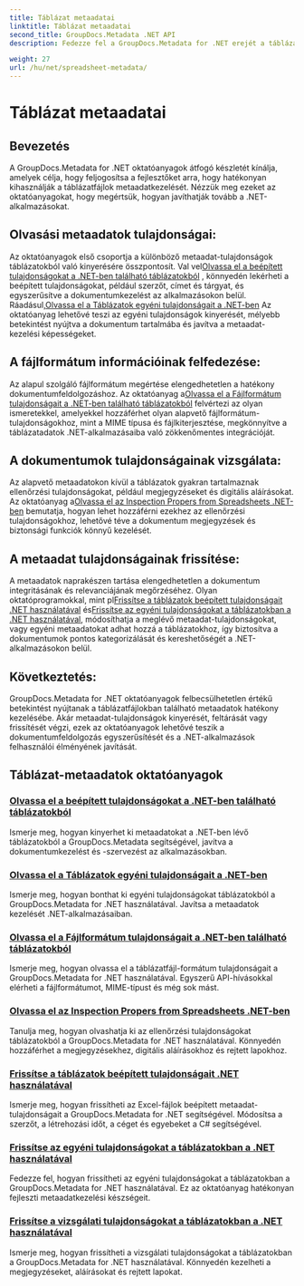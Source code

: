 ```yaml
---
title: Táblázat metaadatai
linktitle: Táblázat metaadatai
second_title: GroupDocs.Metadata .NET API
description: Fedezze fel a GroupDocs.Metadata for .NET erejét a táblázat tulajdonságainak olvasásáról és frissítéséről szóló oktatóanyagokkal. Növelje a metaadatok kezelését .NET-alkalmazásaiban.

weight: 27
url: /hu/net/spreadsheet-metadata/
---
```


# Táblázat metaadatai

## Bevezetés

A GroupDocs.Metadata for .NET oktatóanyagok átfogó készletét kínálja, amelyek célja, hogy feljogosítsa a fejlesztőket arra, hogy hatékonyan kihasználják a táblázatfájlok metaadatkezelését. Nézzük meg ezeket az oktatóanyagokat, hogy megértsük, hogyan javíthatják tovább a .NET-alkalmazásokat.

## Olvasási metaadatok tulajdonságai:
Az oktatóanyagok első csoportja a különböző metaadat-tulajdonságok táblázatokból való kinyerésére összpontosít. Val vel[Olvassa el a beépített tulajdonságokat a .NET-ben található táblázatokból](./read-built-in-properties-spreadsheets/) , könnyedén lekérheti a beépített tulajdonságokat, például szerzőt, címet és tárgyat, és egyszerűsítve a dokumentumkezelést az alkalmazásokon belül. Ráadásul,[Olvassa el a Táblázatok egyéni tulajdonságait a .NET-ben](./read-custom-properties-spreadsheets/) Az oktatóanyag lehetővé teszi az egyéni tulajdonságok kinyerését, mélyebb betekintést nyújtva a dokumentum tartalmába és javítva a metaadat-kezelési képességeket.

## A fájlformátum információinak felfedezése:
 Az alapul szolgáló fájlformátum megértése elengedhetetlen a hatékony dokumentumfeldolgozáshoz. Az oktatóanyag a[Olvassa el a Fájlformátum tulajdonságait a .NET-ben található táblázatokból](./read-file-format-properties-spreadsheets/) felvértezi az olyan ismeretekkel, amelyekkel hozzáférhet olyan alapvető fájlformátum-tulajdonságokhoz, mint a MIME típusa és fájlkiterjesztése, megkönnyítve a táblázatadatok .NET-alkalmazásaiba való zökkenőmentes integrációját.

## A dokumentumok tulajdonságainak vizsgálata:
Az alapvető metaadatokon kívül a táblázatok gyakran tartalmaznak ellenőrzési tulajdonságokat, például megjegyzéseket és digitális aláírásokat. Az oktatóanyag a[Olvassa el az Inspection Propers from Spreadsheets .NET-ben](./read-inspection-properties-spreadsheets/) bemutatja, hogyan lehet hozzáférni ezekhez az ellenőrzési tulajdonságokhoz, lehetővé téve a dokumentum megjegyzések és biztonsági funkciók könnyű kezelését.

## A metaadat tulajdonságainak frissítése:
 A metaadatok naprakészen tartása elengedhetetlen a dokumentum integritásának és relevanciájának megőrzéséhez. Olyan oktatóprogramokkal, mint pl[Frissítse a táblázatok beépített tulajdonságait .NET használatával](./update-built-in-properties-spreadsheets/) és[Frissítse az egyéni tulajdonságokat a táblázatokban a .NET használatával](./update-custom-properties-spreadsheets/), módosíthatja a meglévő metaadat-tulajdonságokat, vagy egyéni metaadatokat adhat hozzá a táblázatokhoz, így biztosítva a dokumentumok pontos kategorizálását és kereshetőségét a .NET-alkalmazásokon belül.

## Következtetés:
GroupDocs.Metadata for .NET oktatóanyagok felbecsülhetetlen értékű betekintést nyújtanak a táblázatfájlokban található metaadatok hatékony kezelésébe. Akár metaadat-tulajdonságok kinyerését, feltárását vagy frissítését végzi, ezek az oktatóanyagok lehetővé teszik a dokumentumfeldolgozás egyszerűsítését és a .NET-alkalmazások felhasználói élményének javítását.

## Táblázat-metaadatok oktatóanyagok
### [Olvassa el a beépített tulajdonságokat a .NET-ben található táblázatokból](./read-built-in-properties-spreadsheets/)
Ismerje meg, hogyan kinyerhet ki metaadatokat a .NET-ben lévő táblázatokból a GroupDocs.Metadata segítségével, javítva a dokumentumkezelést és -szervezést az alkalmazásokban.
### [Olvassa el a Táblázatok egyéni tulajdonságait a .NET-ben](./read-custom-properties-spreadsheets/)
Ismerje meg, hogyan bonthat ki egyéni tulajdonságokat táblázatokból a GroupDocs.Metadata for .NET használatával. Javítsa a metaadatok kezelését .NET-alkalmazásaiban.
### [Olvassa el a Fájlformátum tulajdonságait a .NET-ben található táblázatokból](./read-file-format-properties-spreadsheets/)
Ismerje meg, hogyan olvassa el a táblázatfájl-formátum tulajdonságait a GroupDocs.Metadata for .NET használatával. Egyszerű API-hívásokkal elérheti a fájlformátumot, MIME-típust és még sok mást.
### [Olvassa el az Inspection Propers from Spreadsheets .NET-ben](./read-inspection-properties-spreadsheets/)
Tanulja meg, hogyan olvashatja ki az ellenőrzési tulajdonságokat táblázatokból a GroupDocs.Metadata for .NET használatával. Könnyedén hozzáférhet a megjegyzésekhez, digitális aláírásokhoz és rejtett lapokhoz.
### [Frissítse a táblázatok beépített tulajdonságait .NET használatával](./update-built-in-properties-spreadsheets/)
Ismerje meg, hogyan frissítheti az Excel-fájlok beépített metaadat-tulajdonságait a GroupDocs.Metadata for .NET segítségével. Módosítsa a szerzőt, a létrehozási időt, a céget és egyebeket a C# segítségével.
### [Frissítse az egyéni tulajdonságokat a táblázatokban a .NET használatával](./update-custom-properties-spreadsheets/)
Fedezze fel, hogyan frissítheti az egyéni tulajdonságokat a táblázatokban a GroupDocs.Metadata for .NET használatával. Ez az oktatóanyag hatékonyan fejleszti metaadatkezelési készségeit.
### [Frissítse a vizsgálati tulajdonságokat a táblázatokban a .NET használatával](./update-inspection-properties-spreadsheets/)
Ismerje meg, hogyan frissítheti a vizsgálati tulajdonságokat a táblázatokban a GroupDocs.Metadata for .NET használatával. Könnyedén kezelheti a megjegyzéseket, aláírásokat és rejtett lapokat.